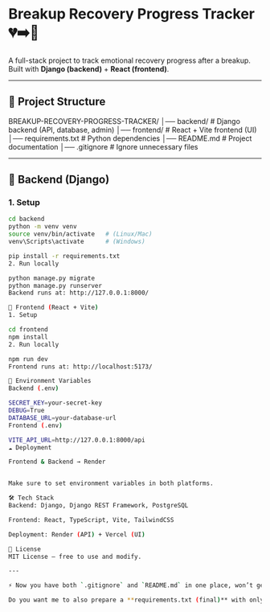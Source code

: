 # Breakup Recovery Progress Tracker 💔➡️💪

A full-stack project to track emotional recovery progress after a breakup.  
Built with **Django (backend)** + **React (frontend)**.

---

## 📂 Project Structure
BREAKUP-RECOVERY-PROGRESS-TRACKER/
│── backend/ # Django backend (API, database, admin)
│── frontend/ # React + Vite frontend (UI)
│── requirements.txt # Python dependencies
│── README.md # Project documentation
│── .gitignore # Ignore unnecessary files



---

## 🚀 Backend (Django)
### 1. Setup
```bash
cd backend
python -m venv venv
source venv/bin/activate   # (Linux/Mac)
venv\Scripts\activate      # (Windows)

pip install -r requirements.txt
2. Run locally

python manage.py migrate
python manage.py runserver
Backend runs at: http://127.0.0.1:8000/

🎨 Frontend (React + Vite)
1. Setup

cd frontend
npm install
2. Run locally

npm run dev
Frontend runs at: http://localhost:5173/

🔑 Environment Variables
Backend (.env)

SECRET_KEY=your-secret-key
DEBUG=True
DATABASE_URL=your-database-url
Frontend (.env)

VITE_API_URL=http://127.0.0.1:8000/api
☁️ Deployment

Frontend & Backend → Render


Make sure to set environment variables in both platforms.

🛠️ Tech Stack
Backend: Django, Django REST Framework, PostgreSQL

Frontend: React, TypeScript, Vite, TailwindCSS

Deployment: Render (API) + Vercel (UI)

📌 License
MIT License – free to use and modify.

---

⚡ Now you have both `.gitignore` and `README.md` in one place, won’t get merged by Git.  

Do you want me to also prepare a **requirements.txt (final)** with only the essentials for Render (s
